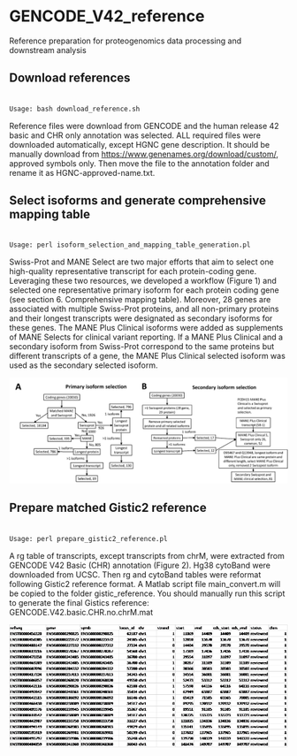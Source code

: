 # GENCODE_V42_reference
 Reference preparation for proteogenomics data processing and downstream analysis

## Download references

```sh

Usage: bash download_reference.sh

```

Reference files were download from GENCODE and the human release 42 basic and CHR only annotation was selected. ALL required files were downloaded automatically, except HGNC gene description. It should be manually download from https://www.genenames.org/download/custom/, approved symbols only. Then move the file to the annotation folder and rename it as HGNC-approved-name.txt.

## Select isoforms and generate comprehensive mapping table

```sh

Usage: perl isoform_selection_and_mapping_table_generation.pl

```

Swiss-Prot and MANE Select are two major efforts that aim to select one high-quality representative transcript for each protein-coding gene. Leveraging these two resources, we developed a workflow (Figure 1) and selected one representative primary isoform for each protein coding gene (see section 6. Comprehensive mapping table). Moreover, 28 genes are associated with multiple Swiss-Prot proteins, and all non-primary proteins and their longest transcripts were designated as secondary isoforms for these genes. The MANE Plus Clinical isoforms were added as supplements of MANE Selects for clinical variant reporting. If a MANE Plus Clinical and a secondary isoform from Swiss-Prot correspond to the same proteins but different transcripts of a gene, the MANE Plus Clinical selected isoform was used as the secondary selected isoform. 

 [<img src="https://github.com/bzhanglab/GENCODE_V42_reference/blob/main/doc/isoform-selection.png" width=800 class="center">](https://github.com/bzhanglab/GENCODE_V42_reference)



## Prepare matched Gistic2 reference

```sh

Usage: perl prepare_gistic2_reference.pl

```

A rg table of transcripts, except transcripts from chrM, were extracted from GENCODE V42 Basic (CHR) annotation (Figure 2). Hg38 cytoBand were downloaded from UCSC. Then rg and cytoBand tables were reformat following Gistic2 reference format. A Matlab script file main_convert.m will be copied to the folder gistic_reference. You should manually run this script to generate the final Gistics reference: GENCODE.V42.basic.CHR.no.chrM.mat

 [<img src="https://github.com/bzhanglab/GENCODE_V42_reference/blob/main/doc/rg.png" width=800 class="center">](https://github.com/bzhanglab/GENCODE_V42_reference)
